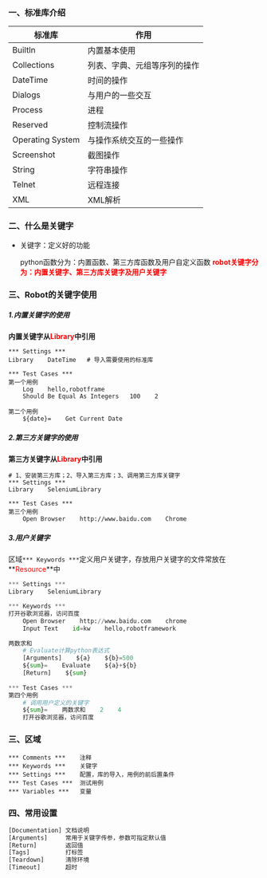 ### 一、标准库介绍

| 标准库           | 作用                         |
| ---------------- | ---------------------------- |
| Builtln          | 内置基本使用                 |
| Collections      | 列表、字典、元组等序列的操作 |
| DateTime         | 时间的操作                   |
| Dialogs          | 与用户的一些交互             |
| Process          | 进程                         |
| Reserved         | 控制流操作                   |
| Operating System | 与操作系统交互的一些操作     |
| Screenshot       | 截图操作                     |
| String           | 字符串操作                   |
| Telnet           | 远程连接                     |
| XML              | XML解析                      |

### 二、什么是关键字

- 关键字：定义好的功能

  python函数分为：内置函数、第三方库函数及用户自定义函数
  <font color='red'>**robot关键字分为：内置关键字、第三方库关键字及用户关键字**</font>

### 三、Robot的关键字使用

##### 1.内置关键字的使用

**内置关键字从<font color="red">Library</font>中引用**

```robot
*** Settings ***
Library    DateTime   # 导入需要使用的标准库 

*** Test Cases ***
第一个用例
    Log    hello,robotframe    
    Should Be Equal As Integers   100    2 
    
第二个用例
    ${date}=    Get Current Date  
```

##### 2.第三方关键字的使用

**第三方关键字从<font color="red">Library</font>中引用**

```
# 1、安装第三方库；2、导入第三方库；3、调用第三方库关键字
*** Settings ***
Library    SeleniumLibrary

*** Test Cases ***
第三个用例
    Open Browser    http://www.baidu.com    Chrome
```

##### 3.用户关键字

区域`*** Keywords ***`定义用户关键字，存放用户关键字的文件常放在**<font color="red">Resource</font>**中

```python
*** Settings ***
Library    SeleniumLibrary

*** Keywords ***
打开谷歌浏览器，访问百度
    Open Browser    http://www.baidu.com    chrome
    Input Text    id=kw    hello,robotframework
    
两数求和
	# Evaluate计算python表达式
    [Arguments]    ${a}    ${b}=500
    ${sum}=    Evaluate    ${a}+${b}
    [Return]    ${sum}
    
*** Test Cases ***
第四个用例	
	# 调用用户定义的关键字
	${sum}=    两数求和    2    4
    打开谷歌浏览器，访问百度
```

### 三、区域

```
*** Comments ***	注释
*** Keywords ***	关键字
*** Settings ***	配置，库的导入，用例的前后置条件
*** Test Cases ***	测试用例
*** Variables ***	变量
```

### 四、常用设置

```python
[Documentation]	文档说明
[Arguments]		常用于关键字传参，参数可指定默认值
[Return]		返回值
[Tags]			打标签
[Teardown]		清除环境
[Timeout]		超时
```



